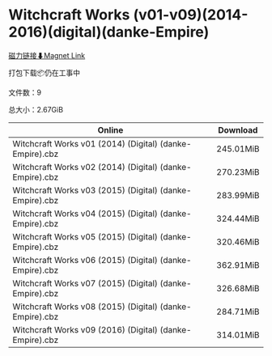 # Witchcraft Works (v01-v09)(2014-2016)(digital)(danke-Empire)

[磁力链接⬇Magnet Link](magnet:?xt=urn:btih:9cb5e1defc81353b697a67e2758cb5e15822cbc1&dn=Witchcraft%20Works%20%28v01-v09%29%282014-2016%29%28digital%29%28danke-Empire%29)

打包下载📦仍在工事中

文件数：9

总大小：2.67GiB

Online | Download
--- | ---
Witchcraft Works v01 (2014) (Digital) (danke-Empire).cbz | 245.01MiB
Witchcraft Works v02 (2014) (Digital) (danke-Empire).cbz | 270.23MiB
Witchcraft Works v03 (2015) (Digital) (danke-Empire).cbz | 283.99MiB
Witchcraft Works v04 (2015) (Digital) (danke-Empire).cbz | 324.44MiB
Witchcraft Works v05 (2015) (Digital) (danke-Empire).cbz | 320.46MiB
Witchcraft Works v06 (2015) (Digital) (danke-Empire).cbz | 362.91MiB
Witchcraft Works v07 (2015) (Digital) (danke-Empire).cbz | 326.68MiB
Witchcraft Works v08 (2015) (Digital) (danke-Empire).cbz | 284.71MiB
Witchcraft Works v09 (2016) (Digital) (danke-Empire).cbz | 314.01MiB